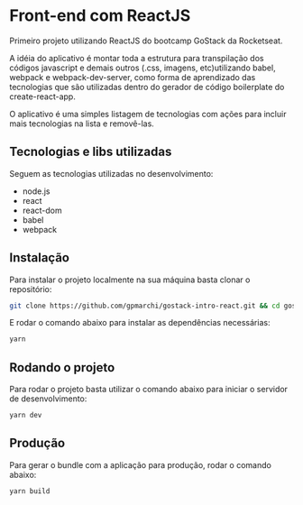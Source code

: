 # Front-end com ReactJS

Primeiro projeto utilizando ReactJS do bootcamp GoStack da Rocketseat.

A idéia do aplicativo é montar toda a estrutura para transpilação dos códigos javascript e demais outros (.css, imagens, etc)utilizando babel, webpack e webpack-dev-server, como forma de aprendizado das tecnologias que são utilizadas dentro do gerador de código boilerplate do create-react-app.

O aplicativo é uma simples listagem de tecnologias com ações para incluir mais tecnologias na lista e removê-las.

## Tecnologias e libs utilizadas

Seguem as tecnologias utilizadas no desenvolvimento:

- node.js
- react
- react-dom
- babel
- webpack

## Instalação

Para instalar o projeto localmente na sua máquina basta clonar o repositório:

```bash
git clone https://github.com/gpmarchi/gostack-intro-react.git && cd gostack-intro-react
```

E rodar o comando abaixo para instalar as dependências necessárias:

```bash
yarn
```

## Rodando o projeto

Para rodar o projeto basta utilizar o comando abaixo para iniciar o servidor de desenvolvimento:

```bash
yarn dev
```

## Produção

Para gerar o bundle com a aplicação para produção, rodar o comando abaixo:

```bash
yarn build
```
